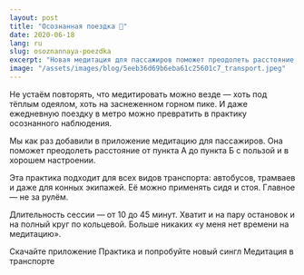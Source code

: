 ```yaml
---
layout: post
title: "Осознанная поездка 💺"
date: 2020-06-18
lang: ru
slug: osoznannaya-poezdka
excerpt: "Новая медитация для пассажиров поможет преодолеть расстояние с пользой и в хорошем настроении."
image: "/assets/images/blog/5eeb36d69b6eba61c25601c7_transport.jpeg"
---
```



Не устаём повторять, что медитировать можно везде — хоть под тёплым одеялом, хоть на заснеженном горном пике. И даже ежедневную поездку в метро можно превратить в практику осознанного наблюдения.

Мы как раз добавили в приложение медитацию для пассажиров. Она поможет преодолеть расстояние от пункта А до пункта Б с пользой и в хорошем настроении.

Эта практика подходит для всех видов транспорта: автобусов, трамваев и даже для конных экипажей. Её можно применять сидя и стоя. Главное — не за рулём.

Длительность сессии — от 10 до 45 минут. Хватит и на пару остановок и на полный круг по кольцевой. Больше никаких «у меня нет времени на медитацию».

Скачайте приложение Практика и попробуйте новый сингл Медитация в транспорте 
‍
